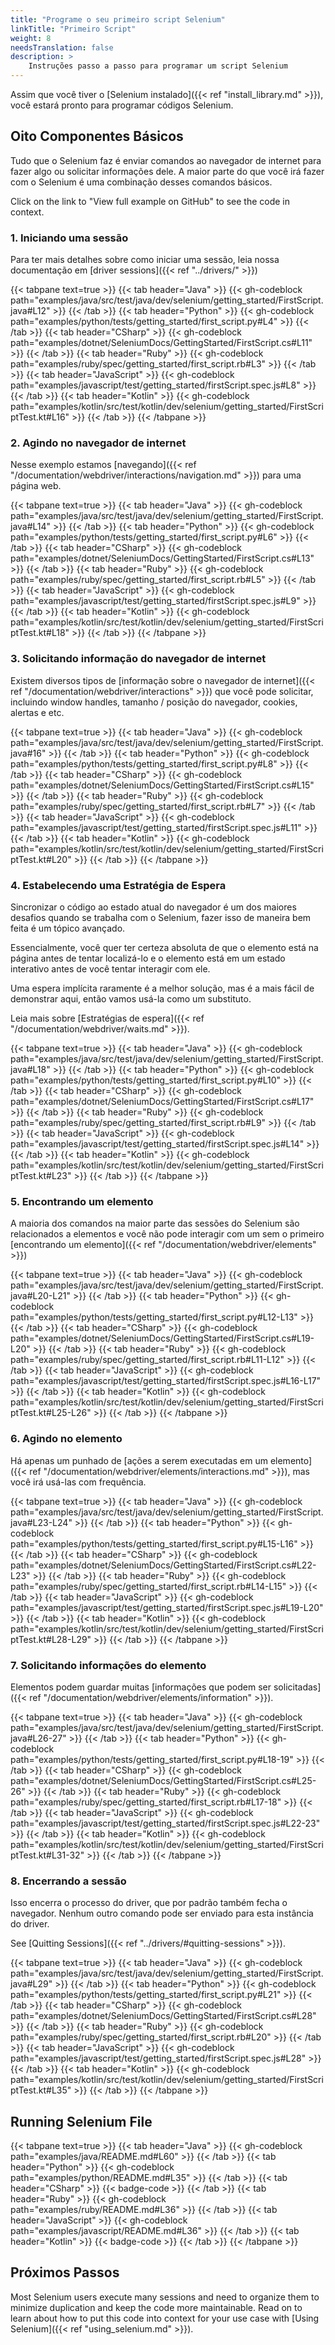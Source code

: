 ```yaml
---
title: "Programe o seu primeiro script Selenium"
linkTitle: "Primeiro Script"
weight: 8
needsTranslation: false
description: >
    Instruções passo a passo para programar um script Selenium
---
```


Assim que você tiver o [Selenium instalado]({{< ref "install_library.md" >}}), 
você estará pronto para programar códigos Selenium.

## Oito Componentes Básicos
Tudo que o Selenium faz é enviar comandos ao navegador de internet para fazer algo ou solicitar informações dele.
A maior parte do que você irá fazer com o Selenium é uma combinação desses comandos básicos.

Click on the link to "View full example on GitHub" to see the code in context.

### 1. Iniciando uma sessão
Para ter mais detalhes sobre como iniciar uma sessão, leia nossa documentação em [driver sessions]({{< ref "../drivers/" >}})

{{< tabpane text=true >}}
{{< tab header="Java" >}}
{{< gh-codeblock path="examples/java/src/test/java/dev/selenium/getting_started/FirstScript.java#L12" >}}
{{< /tab >}}
{{< tab header="Python" >}}
{{< gh-codeblock path="examples/python/tests/getting_started/first_script.py#L4" >}}
{{< /tab >}}
{{< tab header="CSharp" >}}
{{< gh-codeblock path="examples/dotnet/SeleniumDocs/GettingStarted/FirstScript.cs#L11" >}}
{{< /tab >}}
{{< tab header="Ruby" >}}
{{< gh-codeblock path="examples/ruby/spec/getting_started/first_script.rb#L3" >}}
{{< /tab >}}
{{< tab header="JavaScript" >}}
{{< gh-codeblock path="examples/javascript/test/getting_started/firstScript.spec.js#L8" >}}
{{< /tab >}}
{{< tab header="Kotlin" >}}
{{< gh-codeblock path="examples/kotlin/src/test/kotlin/dev/selenium/getting_started/FirstScriptTest.kt#L16" >}}
{{< /tab >}}
{{< /tabpane >}}

### 2. Agindo no navegador de internet
Nesse exemplo estamos [navegando]({{< ref "/documentation/webdriver/interactions/navigation.md" >}}) para uma página web. 

{{< tabpane text=true >}}
{{< tab header="Java" >}}
{{< gh-codeblock path="examples/java/src/test/java/dev/selenium/getting_started/FirstScript.java#L14" >}}
{{< /tab >}}
{{< tab header="Python" >}}
{{< gh-codeblock path="examples/python/tests/getting_started/first_script.py#L6" >}}
{{< /tab >}}
{{< tab header="CSharp" >}}
{{< gh-codeblock path="examples/dotnet/SeleniumDocs/GettingStarted/FirstScript.cs#L13" >}}
{{< /tab >}}
{{< tab header="Ruby" >}}
{{< gh-codeblock path="examples/ruby/spec/getting_started/first_script.rb#L5" >}}
{{< /tab >}}
{{< tab header="JavaScript" >}}
{{< gh-codeblock path="examples/javascript/test/getting_started/firstScript.spec.js#L9" >}}
{{< /tab >}}
{{< tab header="Kotlin" >}}
{{< gh-codeblock path="examples/kotlin/src/test/kotlin/dev/selenium/getting_started/FirstScriptTest.kt#L18" >}}
{{< /tab >}}
{{< /tabpane >}}

### 3. Solicitando informação do navegador de internet
Existem diversos tipos de [informação sobre o navegador de internet]({{< ref "/documentation/webdriver/interactions" >}}) que você
pode solicitar, incluindo window handles, tamanho / posição do navegador, cookies, alertas e etc.

{{< tabpane text=true >}}
{{< tab header="Java" >}}
{{< gh-codeblock path="examples/java/src/test/java/dev/selenium/getting_started/FirstScript.java#16" >}}
{{< /tab >}}
{{< tab header="Python" >}}
{{< gh-codeblock path="examples/python/tests/getting_started/first_script.py#L8" >}}
{{< /tab >}}
{{< tab header="CSharp" >}}
{{< gh-codeblock path="examples/dotnet/SeleniumDocs/GettingStarted/FirstScript.cs#L15" >}}
{{< /tab >}}
{{< tab header="Ruby" >}}
{{< gh-codeblock path="examples/ruby/spec/getting_started/first_script.rb#L7" >}}
{{< /tab >}}
{{< tab header="JavaScript" >}}
{{< gh-codeblock path="examples/javascript/test/getting_started/firstScript.spec.js#L11" >}}
{{< /tab >}}
{{< tab header="Kotlin" >}}
{{< gh-codeblock path="examples/kotlin/src/test/kotlin/dev/selenium/getting_started/FirstScriptTest.kt#L20" >}}
{{< /tab >}}
{{< /tabpane >}}

### 4. Estabelecendo uma Estratégia de Espera

Sincronizar o código ao estado atual do navegador é um dos maiores 
desafios 
quando se trabalha com o Selenium, fazer isso de maneira bem feita é um tópico avançado.

Essencialmente, você quer ter certeza absoluta de que o elemento está na página antes de tentar localizá-lo
e o elemento está em um estado interativo antes de você tentar interagir com ele.

Uma espera implícita raramente é a melhor solução, mas é a mais fácil de demonstrar aqui, então
vamos usá-la como um substituto. 

Leia mais sobre [Estratégias de espera]({{< ref "/documentation/webdriver/waits.md" >}}).

{{< tabpane text=true >}}
{{< tab header="Java" >}}
{{< gh-codeblock path="examples/java/src/test/java/dev/selenium/getting_started/FirstScript.java#L18" >}}
{{< /tab >}}
{{< tab header="Python" >}}
{{< gh-codeblock path="examples/python/tests/getting_started/first_script.py#L10" >}}
{{< /tab >}}
{{< tab header="CSharp" >}}
{{< gh-codeblock path="examples/dotnet/SeleniumDocs/GettingStarted/FirstScript.cs#L17" >}}
{{< /tab >}}
{{< tab header="Ruby" >}}
{{< gh-codeblock path="examples/ruby/spec/getting_started/first_script.rb#L9" >}}
{{< /tab >}}
{{< tab header="JavaScript" >}}
{{< gh-codeblock path="examples/javascript/test/getting_started/firstScript.spec.js#L14" >}}
{{< /tab >}}
{{< tab header="Kotlin" >}}
{{< gh-codeblock path="examples/kotlin/src/test/kotlin/dev/selenium/getting_started/FirstScriptTest.kt#L23" >}}
{{< /tab >}}
{{< /tabpane >}}

### 5. Encontrando um elemento
A maioria dos comandos na maior parte das sessões do Selenium são relacionados a elementos e você não pode 
interagir
com um sem o primeiro [encontrando um elemento]({{< ref "/documentation/webdriver/elements" >}})

{{< tabpane text=true >}}
{{< tab header="Java" >}}
{{< gh-codeblock path="examples/java/src/test/java/dev/selenium/getting_started/FirstScript.java#L20-L21" >}}
{{< /tab >}}
{{< tab header="Python" >}}
{{< gh-codeblock path="examples/python/tests/getting_started/first_script.py#L12-L13" >}}
{{< /tab >}}
{{< tab header="CSharp" >}}
{{< gh-codeblock path="examples/dotnet/SeleniumDocs/GettingStarted/FirstScript.cs#L19-L20" >}}
{{< /tab >}}
{{< tab header="Ruby" >}}
{{< gh-codeblock path="examples/ruby/spec/getting_started/first_script.rb#L11-L12" >}}
{{< /tab >}}
{{< tab header="JavaScript" >}}
{{< gh-codeblock path="examples/javascript/test/getting_started/firstScript.spec.js#L16-L17" >}}
{{< /tab >}}
{{< tab header="Kotlin" >}}
{{< gh-codeblock path="examples/kotlin/src/test/kotlin/dev/selenium/getting_started/FirstScriptTest.kt#L25-L26" >}}
{{< /tab >}}
{{< /tabpane >}}

### 6. Agindo no elemento
Há apenas um punhado de [ações a serem executadas em um elemento]({{< ref "/documentation/webdriver/elements/interactions.md" >}}),
mas você irá usá-las com frequência.

{{< tabpane text=true >}}
{{< tab header="Java" >}}
{{< gh-codeblock path="examples/java/src/test/java/dev/selenium/getting_started/FirstScript.java#L23-L24" >}}
{{< /tab >}}
{{< tab header="Python" >}}
{{< gh-codeblock path="examples/python/tests/getting_started/first_script.py#L15-L16" >}}
{{< /tab >}}
{{< tab header="CSharp" >}}
{{< gh-codeblock path="examples/dotnet/SeleniumDocs/GettingStarted/FirstScript.cs#L22-L23" >}}
{{< /tab >}}
{{< tab header="Ruby" >}}
{{< gh-codeblock path="examples/ruby/spec/getting_started/first_script.rb#L14-L15" >}}
{{< /tab >}}
{{< tab header="JavaScript" >}}
{{< gh-codeblock path="examples/javascript/test/getting_started/firstScript.spec.js#L19-L20" >}}
{{< /tab >}}
{{< tab header="Kotlin" >}}
{{< gh-codeblock path="examples/kotlin/src/test/kotlin/dev/selenium/getting_started/FirstScriptTest.kt#L28-L29" >}}
{{< /tab >}}
{{< /tabpane >}}

### 7. Solicitando informações do elemento
Elementos podem guardar muitas [informações que podem ser solicitadas]({{< ref "/documentation/webdriver/elements/information" >}}).

{{< tabpane text=true >}}
{{< tab header="Java" >}}
{{< gh-codeblock path="examples/java/src/test/java/dev/selenium/getting_started/FirstScript.java#L26-27" >}}
{{< /tab >}}
{{< tab header="Python" >}}
{{< gh-codeblock path="examples/python/tests/getting_started/first_script.py#L18-19" >}}
{{< /tab >}}
{{< tab header="CSharp" >}}
{{< gh-codeblock path="examples/dotnet/SeleniumDocs/GettingStarted/FirstScript.cs#L25-26" >}}
{{< /tab >}}
{{< tab header="Ruby" >}}
{{< gh-codeblock path="examples/ruby/spec/getting_started/first_script.rb#L17-18" >}}
{{< /tab >}}
{{< tab header="JavaScript" >}}
{{< gh-codeblock path="examples/javascript/test/getting_started/firstScript.spec.js#L22-23" >}}
{{< /tab >}}
{{< tab header="Kotlin" >}}
{{< gh-codeblock path="examples/kotlin/src/test/kotlin/dev/selenium/getting_started/FirstScriptTest.kt#L31-32" >}}
{{< /tab >}}
{{< /tabpane >}}

### 8. Encerrando a sessão

Isso encerra o processo do driver, que por padrão também fecha o navegador.
Nenhum outro comando pode ser enviado para esta instância do driver.

See [Quitting Sessions]({{< ref "../drivers/#quitting-sessions" >}}).

{{< tabpane text=true >}}
{{< tab header="Java" >}}
{{< gh-codeblock path="examples/java/src/test/java/dev/selenium/getting_started/FirstScript.java#L29" >}}
{{< /tab >}}
{{< tab header="Python" >}}
{{< gh-codeblock path="examples/python/tests/getting_started/first_script.py#L21" >}}
{{< /tab >}}
{{< tab header="CSharp" >}}
{{< gh-codeblock path="examples/dotnet/SeleniumDocs/GettingStarted/FirstScript.cs#L28" >}}
{{< /tab >}}
{{< tab header="Ruby" >}}
{{< gh-codeblock path="examples/ruby/spec/getting_started/first_script.rb#L20" >}}
{{< /tab >}}
{{< tab header="JavaScript" >}}
{{< gh-codeblock path="examples/javascript/test/getting_started/firstScript.spec.js#L28" >}}
{{< /tab >}}
{{< tab header="Kotlin" >}}
{{< gh-codeblock path="examples/kotlin/src/test/kotlin/dev/selenium/getting_started/FirstScriptTest.kt#L35" >}}
{{< /tab >}}
{{< /tabpane >}}


## Running Selenium File

{{< tabpane text=true >}}
{{< tab header="Java" >}}
{{< gh-codeblock path="examples/java/README.md#L60" >}}
{{< /tab >}}
{{< tab header="Python" >}}
{{< gh-codeblock path="examples/python/README.md#L35" >}}
{{< /tab >}}
{{< tab header="CSharp" >}}
{{< badge-code >}}
{{< /tab >}}
{{< tab header="Ruby" >}}
{{< gh-codeblock path="examples/ruby/README.md#L36" >}}
{{< /tab >}}
{{< tab header="JavaScript" >}}
{{< gh-codeblock path="examples/javascript/README.md#L36" >}}
{{< /tab >}}
{{< tab header="Kotlin" >}}
{{< badge-code >}}
{{< /tab >}}
{{< /tabpane >}}


## Próximos Passos

Most Selenium users execute many sessions and need to organize them to minimize duplication and keep the code
more maintainable. Read on to learn about how to put this code into context for your use case with
[Using Selenium]({{< ref "using_selenium.md" >}}).
